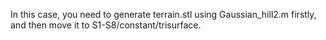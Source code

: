 In this case, you need to generate terrain.stl using Gaussian_hill2.m firstly, and then move it to S1-S8/constant/trisurface.
